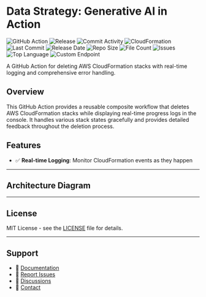 # Data Strategy: Generative AI in Action

![GitHub Action](https://img.shields.io/badge/GitHub-Action-blue?logo=github)&nbsp;![Release](https://github.com/subhamay-bhattacharyya/4002-gen-ai-cft/actions/workflows/release.yaml/badge.svg)&nbsp;![Commit Activity](https://img.shields.io/github/commit-activity/t/subhamay-bhattacharyya/4002-gen-ai-cft)&nbsp;![CloudFormation](https://img.shields.io/badge/AWS-CloudFormation-orange?logo=amazonaws)&nbsp;![Last Commit](https://img.shields.io/github/last-commit/subhamay-bhattacharyya/4002-gen-ai-cft)&nbsp;![Release Date](https://img.shields.io/github/release-date/subhamay-bhattacharyya/4002-gen-ai-cft)&nbsp;![Repo Size](https://img.shields.io/github/repo-size/subhamay-bhattacharyya/4002-gen-ai-cft)&nbsp;![File Count](https://img.shields.io/github/directory-file-count/subhamay-bhattacharyya/4002-gen-ai-cft)&nbsp;![Issues](https://img.shields.io/github/issues/subhamay-bhattacharyya/4002-gen-ai-cft)&nbsp;![Top Language](https://img.shields.io/github/languages/top/subhamay-bhattacharyya/4002-gen-ai-cft)&nbsp;![Custom Endpoint](https://img.shields.io/endpoint?url=https://gist.githubusercontent.com/bsubhamay/a7b1467815a0b0a4582a342928678dc2/raw/4002-gen-ai-cft.json?)


A GitHub Action for deleting AWS CloudFormation stacks with real-time logging and comprehensive error handling.

## Overview

This GitHub Action provides a reusable composite workflow that deletes AWS CloudFormation stacks while displaying real-time progress logs in the console. It handles various stack states gracefully and provides detailed feedback throughout the deletion process.

## Features

- ✅ **Real-time Logging**: Monitor CloudFormation events as they happen

---

## Architecture Diagram


---

## License

MIT License - see the [LICENSE](LICENSE) file for details.

---

## Support

- 📖 [Documentation](https://github.com/subhamay-bhattacharyya/4002-gen-ai-cft/wiki)
- 🐛 [Report Issues](https://github.com/subhamay-bhattacharyya/4002-gen-ai-cft/issues)
- 💬 [Discussions](https://github.com/subhamay-bhattacharyya/4002-gen-ai-cft/discussions)
- 📧 [Contact](mailto:support@subhamay.aws@gmail.com)